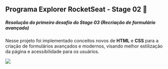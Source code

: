 ## Programa Explorer RocketSeat - Stage 02  🚀

##### Resolução do primeiro desafio do Stage 03 (Recriação de formulário avançado)



Nesse projeto foi implementado conceitos novos de **HTML** e **CSS** para a criação de formulários avançados e modernos, visando melhor estilização da página e acessibilidade para os usuários.



![](https://i.imgur.com/BCgrUeu.png)













